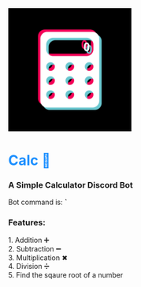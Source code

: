 <!DOCTYPE html>

<img src="https://github.com/jsphprz/calc/blob/main/calc.png" width="250">
<h1 style="color:DodgerBlue;">Calc 🔢 </h1>
<h3> A Simple Calculator Discord Bot</h3> 

Bot command is: <b>`</b>
<h3> Features: </h3>  
1. Addition ➕ <br>
2. Subtraction ➖ <br>
3. Multiplication ✖ <br>
4. Division ➗ <br>
5. Find the sqaure root of a number 
